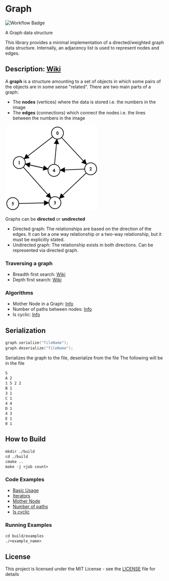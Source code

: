 # Graph

![Workflow Badge](https://github.com/razmikTovmas/Graph/workflows/Build/badge.svg)

A Graph data structure

This library provides a minimal implementation of a directed/weighted graph data structure. Internally, an adjacency list is used to represent nodes and edges.

## Description: [Wiki](https://en.wikipedia.org/wiki/Graph_(discrete_mathematics))
A **graph** is a structure amounting to a set of objects in which some pairs of the objects are in some sense "related". There are two main parts of a graph:

- The **nodes** (vertices) where the data is stored i.e. the numbers in the image
- The **edges** (connections) which connect the nodes i.e. the lines between the numbers in the image

![Graph](./Resources/Graph.png)

Graphs can be **directed** or **undirected**

- Directed graph: The relationships are based on the direction of the edges. It can be a one way relationship or a two-way relationship, but it must be explicitly stated.
- Undirected graph: The relationship exists in both directions. Can be represented via directed graph.

### Traversing a graph
- Breadth first search: [Wiki](https://en.wikipedia.org/wiki/Breadth-first_search)
- Depth first search: [Wiki](https://en.wikipedia.org/wiki/Depth-first_search)

### Algorithms
- Mother Node in a Graph: [Info](https://www.geeksforgeeks.org/find-a-mother-vertex-in-a-graph/)
- Number of paths between nodes: [Info](https://www.geeksforgeeks.org/count-possible-paths-two-vertices/)
- Is cyclic: [Info](https://www.geeksforgeeks.org/detect-cycle-in-a-graph/)

## Serialization
```c++
graph.serialize("fileName");
graph.deserialize("fileName");
```
Serializes the graph to the file, deserialize from the file
The following will be in the file
```
5 
A 2
1 5 2 2
B 1
3 1
C 1
4 4
D 1
4 3
E 1
0 1
```
## How to Build

```
mkdir ./build
cd ./build
cmake ..
make -j <job count>
```

### Code Examples
- [Basic Usage](./examples/Basic.cxx)
- [Iterators](./examples/Iterator.cxx)
- [Mother Node](./examples/MotherNode.cxx)
- [Number of paths](./examples/NumOfPaths.cxx)
- [Is cyclic](./examples/IsCyclic.cxx)

### Running Examples
```
cd build/examples
./<example_name>
```

## License

This project is licensed under the MIT License - see the [LICENSE](LICENSE) file for details

